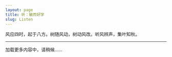 ```yaml
---
layout: page
title: 听：敏而好学
slug: Listen
---
```

<div class="prelude">
风应四时，起于八方。树随风动，树动风改。听风辨声，集叶知秋。
</div>
<hr/>
<div class="posts">
<div class="load">
</div>
</div>
<a id="next">加载更多内容中，请稍候……</a>


<script type="text/javascript" src="/public/js/jquery.min.js"></script>
<script type="text/javascript" src="/public/js/whyhow.js"></script>
<script>
    var urls=new Array();
    {% for post in site.categories['听']  %}
    {% if post.url %}
    urls[urls.length]="{{ post.url }}";
    {% endif %}
    {% endfor %}
    var index = 0;
    if(urls.length>0){
       $('#next').attr('href',urls[0]);
   }else{
       $('#next').html('未发现更多内容');
   }

   fetchingContent = false;    
   window.onscroll = yHandler;
   $(document).ready(yHandler);
</script>


